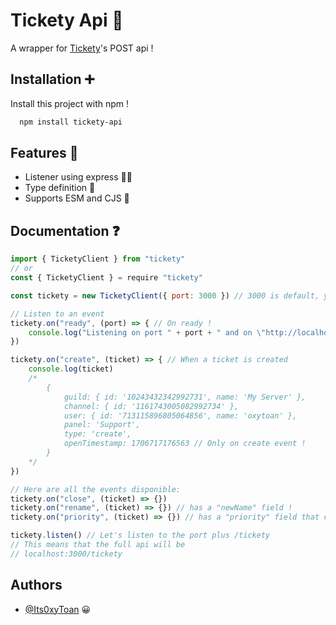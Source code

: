 
# Tickety Api 🎫

A wrapper for [Tickety](https://tickety.top)'s POST api !

## Installation ➕

Install this project with npm !

```bash
  npm install tickety-api
```
    
## Features 🚀

- Listener using express 🧏‍♂️
- Type definition 📜
- Supports ESM and CJS 🥈


## Documentation ❓

```js
import { TicketyClient } from "tickety"
// or
const { TicketyClient } = require "tickety"

const tickety = new TicketyClient({ port: 3000 }) // 3000 is default, you can set it to whatever you want !

// Listen to an event
tickety.on("ready", (port) => { // On ready !
    console.log("Listening on port " + port + " and on \"http://localhost:" + port + "/tickety\"")
})

tickety.on("create", (ticket) => { // When a ticket is created
    console.log(ticket)
    /*
        {
            guild: { id: '10243432342992731', name: 'My Server' },
            channel: { id: '1161743005082992734' },
            user: { id: '713115896805064856', name: 'oxytoan' },
            panel: 'Support',
            type: 'create',
            openTimestamp: 1706717176563 // Only on create event !
        }
    */
})

// Here are all the events disponible:
tickety.on("close", (ticket) => {})
tickety.on("rename", (ticket) => {}) // has a "newName" field !
tickety.on("priority", (ticket) => {}) // has a "priority" field that can be "high", "medium", or "low" !

tickety.listen() // Let's listen to the port plus /tickety
// This means that the full api will be
// localhost:3000/tickety
```


## Authors

- [@Its0xyToan](https://github.com/Its0xyToan) 😀

